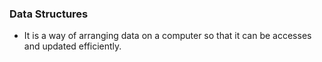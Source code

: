 
### Data Structures

- It is a way of arranging data on a computer so that it can be accesses and updated efficiently.
